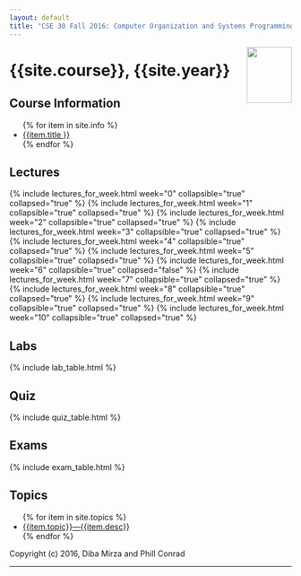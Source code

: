 ```yaml
---
layout: default
title: "CSE 30 Fall 2016: Computer Organization and Systems Programming"
---
```



<img style="float: right;width:80px;height:100px;" src="images/Pi.jpg">

# {{site.course}}, {{site.year}} 


<div id="info" data-role="collapsible" data-collapsed="false">
<h2>Course Information</h2>
<ul>
{% for item in site.info %}
<li><a href="{{item.url}}"  data-ajax="false">{{item.title }}</a></li>
{% endfor %}
</ul>
</div>



<div data-role="collapsible" data-collapsed="false" markdown="0">
<h2 id="labs">Lectures</h2>
  {% include lectures_for_week.html week="0"
    collapsible="true" collapsed="true" %}
  {% include lectures_for_week.html week="1"
    collapsible="true" collapsed="true" %}
  {% include lectures_for_week.html week="2"
    collapsible="true" collapsed="true" %}
  {% include lectures_for_week.html week="3"
    collapsible="true" collapsed="true" %}
  {% include lectures_for_week.html week="4"
    collapsible="true" collapsed="true" %}
  {% include lectures_for_week.html week="5" 
    collapsible="true" collapsed="true" %}
  {% include lectures_for_week.html week="6" 
    collapsible="true" collapsed="false" %}
  {% include lectures_for_week.html week="7" 
    collapsible="true" collapsed="true" %}
  {% include lectures_for_week.html week="8" 
    collapsible="true" collapsed="true" %}
  {% include lectures_for_week.html week="9" 
    collapsible="true" collapsed="true" %}
  {% include lectures_for_week.html week="10" 
    collapsible="true" collapsed="true" %}
</div>



<div data-role="collapsible" data-collapsed="false" >
<h2 id="labs">Labs</h2>
{% include lab_table.html %}
</div>

<div data-role="collapsible" data-collapsed="false" >
<h2 id="labs">Quiz</h2>
{% include quiz_table.html %}

</div>

<div data-role="collapsible" data-collapsed="false" >
<h2 id="labs">Exams</h2>
{% include exam_table.html %}

</div>

<div data-role="collapsible" data-collapsed="false" >
<h2 id="labs">Topics</h2>
 <ul>
 {% for item in site.topics %}
   <li><a href="{{item.url}}">{{item.topic}}&mdash;{{item.desc}}</a></li>
 {% endfor %}
 </ul>
</div>

Copyright (c) 2016, Diba Mirza and Phill Conrad 




----


